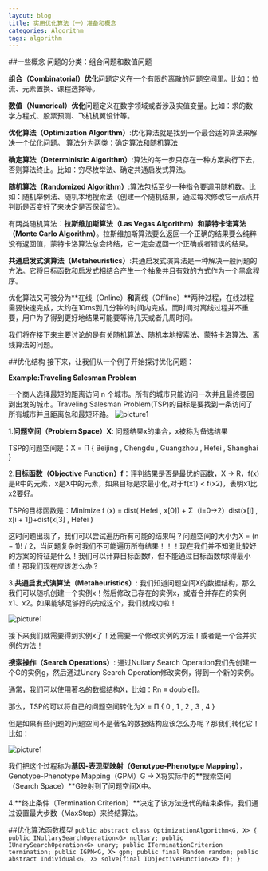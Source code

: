 ```yaml
---
layout: blog
title: 实用优化算法（一）准备和概念
categories: Algorithm
tags: algorithm
---
```

##一些概念
问题的分类：组合问题和数值问题

**组合（Combinatorial）优化**问题定义在一个有限的离散的问题空间里。比如：位流、元素置换、课程选择等。

**数值（Numerical）优化**问题定义在数字领域或者涉及实值变量。比如：求的数学方程式、股票预测、飞机机翼设计等。

**优化算法（Optimization Algorithm）**:优化算法就是找到一个最合适的算法来解决一个优化问题。
算法分为两类：确定算法和随机算法

**确定算法（Deterministic Algorithm）**:算法的每一步只存在一种方案执行下去，否则算法终止。比如：穷尽枚举法、确定共通启发式算法。

**随机算法（Randomized Algorithm）**:算法包括至少一种指令要调用随机数。比如：随机举例法、随机本地搜索法（创建一个随机结果，通过每次修改它一点点并判断是否变好了来决定是否保留它）。

有两类随机算法：**拉斯维加斯算法（Las Vegas Algorithm）**和**蒙特卡诺算法（Monte Carlo Algorithm）**。拉斯维加斯算法要么返回一个正确的结果要么纯粹没有返回值，蒙特卡洛算法总会终结，它一定会返回一个正确或者错误的结果。

**共通启发式演算法（Metaheuristics）**:共通启发式演算法是一种解决一般问题的方法。它将目标函数和启发式相结合产生一个抽象并且有效的方式作为一个黑盒程序。

优化算法又可被分为**在线（Online）**和**离线（Offline）**两种过程，在线过程需要快速完成，大约在10ms到几分钟的时间内完成。而时间对离线过程并不重要，用户为了得到更好地结果可能要等待几天或者几周时间。

我们将在接下来主要讨论的是有关随机算法、随机本地搜索法、蒙特卡洛算法、离线算法的问题。


##优化结构
接下来，让我们从一个例子开始探讨优化问题：

**Example:Traveling Salesman Problem**

一个商人选择最短的距离访问 n 个城市。所有的城市只能访问一次并且最终要回到出发的城市。Traveling Salesman Problem(TSP)的目标是要找到一条访问了所有城市并且距离总和最短环路。
![picture1]({{site.blogimgurl}}/2014-10-10-01.png "tsp")

1.**问题空间（Problem Space）X**: 问题结果x的集合，x被称为备选结果

TSP的问题空间是：X = Π { Beijing , Chengdu , Guangzhou , Hefei , Shanghai }

2.**目标函数（Objective Function）f**：评判结果是否是最优的函数，X -> R，f(x)是R中的元素，x是X中的元素，如果目标是求最小化,对于f(x1) < f(x2)，表明x1比x2要好。

TSP的目标函数是：Minimize f (x) = dist( Hefei , x[0]) + Σ（i=0->2）dist(x[i] , x[i + 1])+dist(x[3] , Hefei )

这时问题出现了，我们可以尝试遍历所有可能的结果吗？问题空间的大小为X = (n − 1)! / 2，当问题复杂时我们不可能遍历所有结果！！！现在我们并不知道比较好的方案的特征是什么！我们可以计算目标函数f，但不能通过目标函数f求得最小值！那我们现在应该怎么办？

3.**共通启发式演算法（Metaheuristics）**: 我们知道问题空间X的数据结构，那么我们可以随机创建一个实例x！然后修改已存在的实例x，或者合并存在的实例x1、x2。如果能够足够好的完成这个，我们就成功啦！

![picture1]({{site.blogimgurl}}/2014-10-10-02.png "meta")

接下来我们就需要得到实例x了！还需要一个修改实例的方法！或者是一个合并实例的方法！

**搜索操作（Search Operations）**: 通过Nullary Search Operation我们先创建一个G的实例g，然后通过Unary Search Operation修改实例，得到一个新的实例。

通常，我们可以使用著名的数据结构X，比如：Rn ≡ double[]。

那么，TSP的可以将自己的问题空间转化为X = Π { 0 , 1 , 2 , 3 , 4 }

但是如果有些问题的问题空间不是著名的数据结构应该怎么办呢？那我们转化它！比如：

![picture1]({{site.blogimgurl}}/2014-10-10-03.png "meta")

我们把这个过程称为**基因-表现型映射（Genotype-Phenotype Mapping）**，Genotype-Phenotype Mapping（GPM）G → X将实际中的**搜索空间（Search Space）**G映射到了问题空间X中。

4.**终止条件（Termination Criterion）**决定了该方法迭代的结束条件，我们通过设置最大步数（MaxStep）来终结算法。

##优化算法函数模型
`public abstract class OptimizationAlgorithm<G, X> {
  public INullarySearchOperation<G> nullary;
  public IUnarySearchOperation<G> unary;
  public ITerminationCriterion termination;
  public IGPM<G, X> gpm;
  public final Random random;
  public abstract Individual<G, X> solve(final IObjectiveFunction<X> f);
}`

